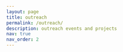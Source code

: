 ```yaml
---
layout: page
title: outreach
permalink: /outreach/
description: outreach events and projects
nav: true
nav_order: 2
---
```


<!-- _pages/outreach.md -->